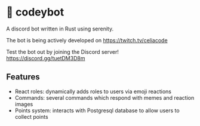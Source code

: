 # 🧸 codeybot
A discord bot written in Rust using serenity.

The bot is being actively developed on https://twitch.tv/celiacode

Test the bot out by joining the Discord server!
https://discord.gg/tuetDM3D8m

## Features
- React roles: dynamically adds roles to users via emoji reactions
- Commands: several commands which respond with memes and reaction images
- Points system: interacts with Postgresql database to allow users to collect points
